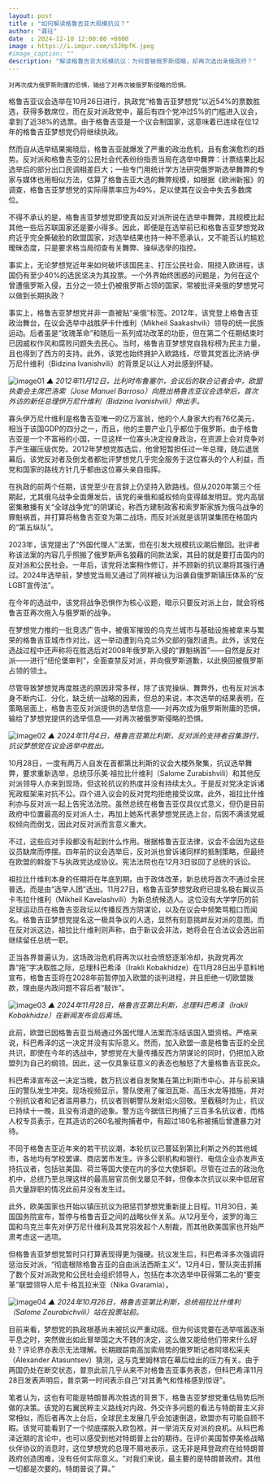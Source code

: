 ```yaml
---
layout: post
title : "如何解读格鲁吉亚大规模抗议？"
author: "龚珏"
date  : 2024-12-10 12:00:00 +0800
image : https://i.imgur.com/s5JHpfK.jpeg
#image_caption: ""
description: "解读格鲁吉亚大规模抗议：为何曾被俄罗斯侵略，却再次选出亲俄政府？"
---
```


`对再次成为俄罗斯附庸的恐惧，输给了对再次被俄罗斯侵略的恐惧。`

<!--more-->

格鲁吉亚议会选举在10月26日进行，执政党“格鲁吉亚梦想党”以近54%的票数胜选，获得多数席位，而在反对派政党中，最后有四个党冲过5%的门槛进入议会，拿到了近38%的选票。由于格鲁吉亚是一个议会制国家，这意味着已连续在位12年的格鲁吉亚梦想党仍将继续执政。

然而自从选举结果揭晓后，格鲁吉亚就爆发了严重的政治危机，且有愈演愈烈的趋势。反对派和格鲁吉亚的公民社会代表纷纷指责当局在选举中舞弊：计票结果比起选举后的部分出口民调相差巨大；一些专门用统计学方法研究俄罗斯选举舞弊的专家与媒体也用相似方法，估算了格鲁吉亚大选的舞弊规模，如根据《欧洲新报》的调查，格鲁吉亚梦想党的实际得票率应为49%，足以使其在议会中失去多数席位。

不得不承认的是，格鲁吉亚梦想党即使真如反对派所说在选举中舞弊，其规模比起其他一些后苏联国家还是要小得多。因此，即便是在选举前已和格鲁吉亚梦想党政府近乎完全撕破脸的欧盟国家，对选举结果也持一种不愿承认，又不能否认的尴尬暧昧态度，只是要求格当局彻查有关舞弊、操纵选举的指控。

事实上，无论梦想党近年来如何破坏该国民主、打压公民社会、阻挠入欧进程，该国仍有至少40%的选民坚决为其投票。一个外界始终困惑的问题是，为何在这个曾遭俄罗斯入侵，五分之一领土仍被俄罗斯占领的国家，常被批评亲俄的梦想党可以做到长期执政？

事实上，格鲁吉亚梦想党并非一直被贴“亲俄”标签。2012年，该党登上格鲁吉亚政治舞台，在议会选举中战胜萨卡什维利（Mikheil Saakashvili）领导的统一民族运动。后者虽是“玫瑰革命”和随后一系列成功改革的功臣，但在第二个任期结束时已因威权作风和腐败问题失去民心。当时，格鲁吉亚梦想党自我标榜为民主力量，且也得到了西方的支持。此外，该党也始终拥护入欧路线，尽管其党首比济纳·伊万尼什维利（Bidzina Ivanishvili）的背景足以让人对此感到怀疑。

![image01](https://i.imgur.com/5MASys1.jpeg)
_▲ 2012年11月12日，比利时布鲁塞尔，会议后的联合记者会中，欧盟执委会主席巴洛索（Jose Manuel Barroso）向胜出格鲁吉亚议会选举后，首次外访的新任总理伊万尼什维利（Bidzina Ivanishvili）伸出手。_

寡头伊万尼什维利是格鲁吉亚唯一的亿万富翁，他的个人身家大约有76亿美元，相当于该国GDP的四分之一，而且，他的主要产业几乎都位于俄罗斯。由于格鲁吉亚是一个不富裕的小国，一旦这样一位寡头决定投身政治，在资源上会对竞争对手产生碾压级优势。2012年梦想党胜选后，他曾短暂担任过一年总理，随后退居幕后。该党反对者及倒戈者都批评梦想党几乎完全服务于这位寡头的个人利益，而党和国家的路线方针几乎都由这位寡头亲自指挥。

在执政的前两个任期，该党至少在言辞上仍坚持入欧路线。但从2020年第三个任期起，尤其俄乌战争全面爆发后，该党的亲俄和威权倾向变得越发明显。党内高层密集散播有关“全球战争党”的阴谋论，称西方建制政客和索罗斯家族为俄乌战争的罪魁祸首，并打算将格鲁吉亚变为第二战场，而反对派就是该阴谋集团在格国内的“第五纵队”。

2023年，该党提出了“外国代理人”法案，但在引发大规模抗议潮后撤回。批评者称该法案的内容几乎照搬了俄罗斯声名狼藉的同款法案，其目的就是要打击国内的反对派和公民社会。一年后，该党将法案稍作修订，并不顾新的抗议潮将其强行通过。2024年选举前，梦想党当局又通过了同样被认为沿袭自俄罗斯镇压体系的“反LGBT宣传法”。

在今年的选战中，该党将战争恐惧作为核心议题，暗示只要反对派上台，就会将格鲁吉亚再次拖入与俄罗斯的战争。

在梦想党力推的一批竞选广告中，被俄军摧毁的乌克兰城市与基础设施被拿来与繁荣的格鲁吉亚城市作对比，这一举动遭到乌克兰外交部的强烈谴责。此外，该党在选战过程中还声称将在胜选后对2008年俄罗斯入侵的“罪魁祸首”——自然是反对派——进行“纽伦堡审判”，全面查禁反对派，并向俄罗斯道歉，以此换回被俄罗斯占领的领土。

尽管导致梦想党再度胜选的原因非常多样，除了该党操纵、舞弊外，也有反对派本身不断内讧、分化，缺乏统一战略的因素，但总的来说，本次选举的结果表明，在策略层面上，格鲁吉亚反对派提供的选举信息——对再次成为俄罗斯附庸的恐惧，输给了梦想党提供的选举信息——对再次被俄罗斯侵略的恐惧。

![image02](https://i.imgur.com/k50R9cU.jpeg)
_▲ 2024年11月4日，格鲁吉亚第比利斯，反对派的支持者召集游行，抗议梦想党在议会选举中胜出。_

10月28日，一度有两万人自发在首都第比利斯的议会大楼外聚集，抗议选举舞弊，要求重新选举，总统莎乐美·祖拉比什维利（Salome Zurabishvili）和其他反对派领导人亦来到现场，但这轮抗议的热度并没有持续太久。于是反对党决定诉诸宪政框架来对抗不公。四个进入议会的反对党均拒绝接受议席。此外，祖拉比什维利亦与反对派一起上告宪法法院。虽然总统在格鲁吉亚仅具仪式意义，但仍是目前政府中位置最高的反对派人士，再加上她系代表梦想党民选上台，后因不满该党威权倾向而倒戈，因此对反对派而言意义重大。

不过，这些应对手段都没有起到什么作用。根据格鲁吉亚法律，议会不会因为这些议员缺席而停摆。四年前的议会选举后，反对派也曾诉诸同样的抵制策略，但最终在欧盟的斡旋下与执政党达成协议。宪法法院也在12月3日驳回了总统的诉讼。

祖拉比什维利本身的任期将在年底到期。由于政体改革，新总统将首次不通过全民普选，而是由“选举人团”选出。11月27日，格鲁吉亚梦想党政府已提名极右翼议员卡韦拉什维利（Mikheil Kavelashvili）为新总统候选人。这位没有大学学历的前足球运动员在格鲁吉亚政坛以传播反西方阴谋论，以及在议会中频繁骂粗口而闻名。格鲁吉亚梦想党提名这一极具争议的人选，显然有刻意挑衅反对派的意图。而在反对派这边，祖拉比什维利则声称，由于新议会非法，她将会在合法议会选出前继续留任总统一职。

正当各界普遍认为，这场政治危机将再次以社会愤怒逐渐冷却，执政党再次靠“拖”字决取胜之际，总理科巴希泽（Irakli Kobakhidze）在11月28日出乎意料地宣布，格鲁吉亚将在2028年前暂停加入欧盟的谈判进程，并且拒绝一切欧盟拨款，理由是内政问题不容后者“敲诈”。

![image03](https://i.imgur.com/hsTjApL.jpeg)
_▲ 2024年11月28日，格鲁吉亚第比利斯，总理科巴希泽（Irakli Kobakhidze）在新闻发布会后离场。_

此前，欧盟已因格鲁吉亚当局通过外国代理人法案而冻结该国入盟资格。严格来说，科巴希泽的这一决定并没有实际意义。然而，加入欧盟一直是格鲁吉亚的全民共识，即使在今年的选战中，梦想党在大量传播反西方阴谋论的同时，仍把加入欧盟列为自己的纲领。因此，这一仅具象征意义的表态也触怒了大量格鲁吉亚民众。

科巴希泽宣布这一决定当晚，数万抗议者自发聚集在第比利斯市中心，并与前来镇压的警队发生冲突。现场视频显示，警队使用了催泪瓦斯、高压水龙等措施，并对个别抗议者和记者滥用暴力，抗议者则朝警队发射焰火回敬。至截稿时为止，抗议已持续十一晚，且没有消退的迹象。警方迄今据信已拘捕了三百多名抗议者，而格人权专员表示，在其造访的260名被拘捕者中，有超过180名称被捕后曾遭暴力对待。

不同于格鲁吉亚近年来的若干抗议潮，本轮抗议已蔓延到第比利斯之外的其他城市，各地均有学校罢课、商店罢市发生。许多公职机构和银行、电信企业亦发声支持抗议者，包括驻美国、荷兰等国大使在内的多位大使辞职。尽管在过去的政治危机中，总统乃至总理这样的最高层官员倒戈屡见不鲜，但像本次抗议以来中低层官员大量辞职的情况此前并没有发生过。

此外，欧美国家也开始以镇压抗议为把惩罚梦想党重新提上日程。11月30日，美国国务院宣布，暂停与格鲁吉亚之间的战略伙伴关系。从12月至今，波罗的海三国和乌克兰率先对伊万尼什维利及其党羽发起个人制裁，而其他欧美国家也开始严肃考虑这一选项。

但格鲁吉亚梦想党暂时只打算表现得更为强硬。抗议发生后，科巴希泽多次强调将惩治反对派，“彻底根除格鲁吉亚的自由派法西斯主义”。12月4日，警队突击抓捕了数个反对派政党和公民社会组织领导人，包括在本次选举中获得第二名的“要变革”联盟领导人尼卡·格瓦拉米亚（Nika Gvaramia）。

![image04](https://i.imgur.com/7DokFQX.jpeg)
_▲ 2024年10月26日，格鲁吉亚第比利斯，总统祖拉比什维利（Salome Zourabichvili）站在投票站前。_

目前来看，梦想党的执政根基尚未被抗议严重动摇。但为何该党要在选举喧嚣逐渐平息之时，突然做出如此冒举国之大不韪的决定，这么做又能给他们带来什么好处？评论界亦表示无法理解。长期跟踪南高加索局势的俄罗斯记者阿塔松采夫（Alexander Atasuntsev）猜测，这与克里姆林宫在幕后给出的压力有关。由于两国仍处在断交状态，普京此前几乎从来不对格鲁吉亚事务表态，但科巴希泽11月28日发表声明后，普京第一时间表示自己“对其勇气和性格感到惊讶”。

笔者认为，这也有可能是特朗普再次胜选的背景下，格鲁吉亚梦想党重估局势后所做的决策。该党的右翼民粹主义路线对内政、外交许多问题的看法与特朗普主义非常相似，而后者再次上台后，全球民主发展几乎会加速倒退，欧盟亦有可能自顾不暇。该党可能看到了一个彻底摆脱入欧包袱，并一举消灭反对派的良机。从科巴希泽近期的言论中，也可以感受到他对特朗普上台的期待。在评价美国暂停美格战略伙伴协议的消息时，这位梦想党的总理不屑地表示，这无非是拜登政府在给特朗普政府创造困难，没有任何实际意义。“对我们来说，最主要的是特朗普政府。其他一切都是次要的。特朗普说了算。”

<!--END-->